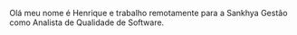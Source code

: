 Olá meu nome é Henrique e trabalho remotamente para a Sankhya Gestão como Analista de Qualidade de Software.